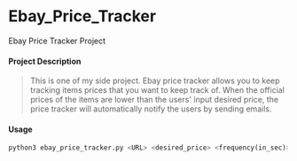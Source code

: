 # Ebay_Price_Tracker
Ebay Price Tracker Project


#### Project Description
> This is one of my side project. Ebay price tracker allows you to keep tracking items prices that you want to keep track of. When the official prices of the items are lower than the users' input desired price, the price tracker will automatically notify the users by sending emails.

#### Usage
```python
python3 ebay_price_tracker.py <URL> <desired_price> <frequency(in_sec)>
```

